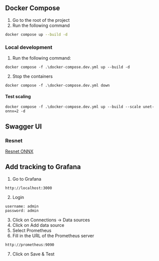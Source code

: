 ## Docker Compose

1. Go to the root of the project
2. Run the following command

````bash
docker compose up --build -d
````

### Local development

1. Run the following command:

````text
docker compose -f .\docker-compose.dev.yml up --build -d
````

2. Stop the containers

````text
docker compose -f .\docker-compose.dev.yml down
````

#### Test scaling

````text
docker compose -f .\docker-compose.dev.yml up --build --scale unet-onnx=2 -d
````

## Swagger UI

### Resnet

[Resnet ONNX](http://localhost:80/resnet/onnx/docs)

## Add tracking to Grafana

1. Go to Grafana

````text
http://localhost:3000
````

2. Login

````text
username: admin
password: admin
````

3. Click on Connections -> Data sources
4. Click on Add data source
5. Select Prometheus
6. Fill in the URL of the Prometheus server

````text
http://prometheus:9090
````

7. Click on Save & Test